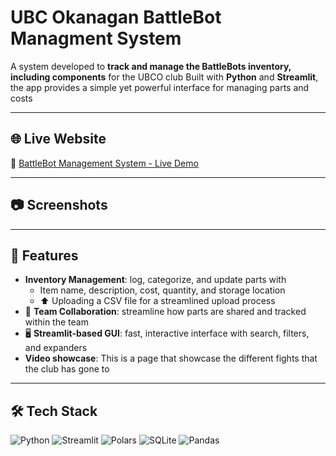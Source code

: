 # UBC Okanagan BattleBot Managment System

A system developed to **track and manage the BattleBots inventory, including components** for the UBCO club Built with 
**Python** and **Streamlit**, the app provides a simple yet powerful interface for managing 
parts and costs

---

## 🌐 Live Website

🔗 [BattleBot Management System - Live Demo](https://battlebotsmanagmentsystem.onrender.com)  

---


## 📷 Screenshots



---


## 🚀 Features
- **Inventory Management**: log, categorize, and update parts with
  - Item name, description, cost, quantity, and storage location
  - ⬆️ Uploading a CSV file for a  streamlined upload process 
- 👥 **Team Collaboration**: streamline how parts are shared and tracked within the team
- 🖥️ **Streamlit-based GUI**: fast, interactive interface with search, filters, and expanders
- **Video showcase**: This is a page that showcase the different fights that the club has gone to  

---

## 🛠️ Tech Stack
<p align="left">
  <img src="https://img.shields.io/badge/python-3776AB?style=for-the-badge&logo=python&logoColor=white" alt="Python"/>
  <img src="https://img.shields.io/badge/streamlit-FF4B4B?style=for-the-badge&logo=streamlit&logoColor=white" alt="Streamlit"/>
  <img src="https://img.shields.io/badge/polars-1B5E20?style=for-the-badge&logoColor=white" alt="Polars"/>
  <img src="https://img.shields.io/badge/sqlite-003B57?style=for-the-badge&logo=sqlite&logoColor=white" alt="SQLite"/>
  <img src="https://img.shields.io/badge/pandas-150458?style=for-the-badge&logo=pandas&logoColor=white" alt="Pandas"/>
</p>
